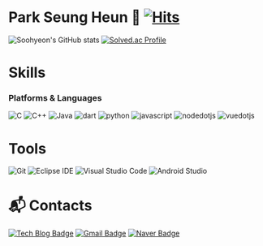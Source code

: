 # Park Seung Heun 👋          [![Hits](https://hits.seeyoufarm.com/api/count/incr/badge.svg?url=https%3A%2F%2Fgithub.com%2FParkSeungHuen&count_bg=%2379C83D&title_bg=%232C99D9&icon=fandom.svg&icon_color=%23E7E7E7&title=hits&edge_flat=false)](https://hits.seeyoufarm.com)

![Soohyeon's GitHub stats](https://github-readme-stats.vercel.app/api?username=ParkSeungHeun&show_icons=true&theme=radical)
[![Solved.ac Profile](http://mazassumnida.wtf/api/v2/generate_badge?boj=kkyekkye)](https://solved.ac/kkyekkye/)
<!--
**ParkSeungHeun/ParkSeungHeun** is a ✨ _special_ ✨ repository because its `README.md` (this file) appears on your GitHub profile.

Here are some ideas to get you started:

- 🔭 I’m currently working on ...
- 🌱 I’m currently learning ...
- 👯 I’m looking to collaborate on ...
- 🤔 I’m looking for help with ...
- 💬 Ask me about ...
- 📫 How to reach me: ...
- 😄 Pronouns: ...
- ⚡ Fun fact: ...
-->
# Skills
### Platforms & Languages
![C](https://img.shields.io/badge/C-A8B9CC.svg?&style=for-the-badge&logo=&logoColor=white)
![C++](https://img.shields.io/badge/C++-00599C.svg?&style=for-the-badge&logo=&logoColor=white)
![Java](https://img.shields.io/badge/Java-007396.svg?&style=for-the-badge&logo=Java&logoColor=white)
![dart](https://img.shields.io/badge/dart-0175C2.svg?&style=for-the-badge&logo=&logoColor=white)
![python](https://img.shields.io/badge/python-3776AB.svg?&style=for-the-badge&logo=Java&logoColor=white)
![javascript](https://img.shields.io/badge/javascript-F7DF1E.svg?&style=for-the-badge&logo=Java&logoColor=white)
![nodedotjs](https://img.shields.io/badge/nodedotjs-5FA04E.svg?&style=for-the-badge&logo=Java&logoColor=white)
![vuedotjs](https://img.shields.io/badge/vuedotjs-4FC08D.svg?&style=for-the-badge&logo=Java&logoColor=white)

# Tools
![Git](https://img.shields.io/badge/Git-F05032.svg?&style=for-the-badge&logo=Git&logoColor=white)
![Eclipse IDE](https://img.shields.io/badge/Eclipse%20IDE-2C2255.svg?&style=for-the-badge&logo=Eclipse%20IDE&logoColor=white)
![Visual Studio Code](https://img.shields.io/badge/Visual%20Studio%20Code-007ACC.svg?&style=for-the-badge&logo=Visual%20Studio%20Code&logoColor=white)
![Android Studio](https://img.shields.io/badge/Android%20Studio-3DDC84.svg?&style=for-the-badge&logo=Android%20Studio&logoColor=white)

# :mailbox_with_mail: Contacts
[![Tech Blog Badge](http://img.shields.io/badge/-Tech%20blog-black?style=flat-square&logo=github&link=https://velog.io/@zz3434/posts)](https://velog.io/@zz3434/posts)
[![Gmail Badge](https://img.shields.io/badge/Gmail-d14836?style=flat-square&logo=Gmail&logoColor=white&link=mailto:zz980520@gmail.com)](mailto:zz980520@gmail.com)
[![Naver Badge](https://img.shields.io/badge/Naver-03C75A?style=flat-square&logo=Naver&logoColor=white&link=mailto:qkrtmdgjs12@naver.com)](mailto:qkrtmdgjs12@naver.com)
